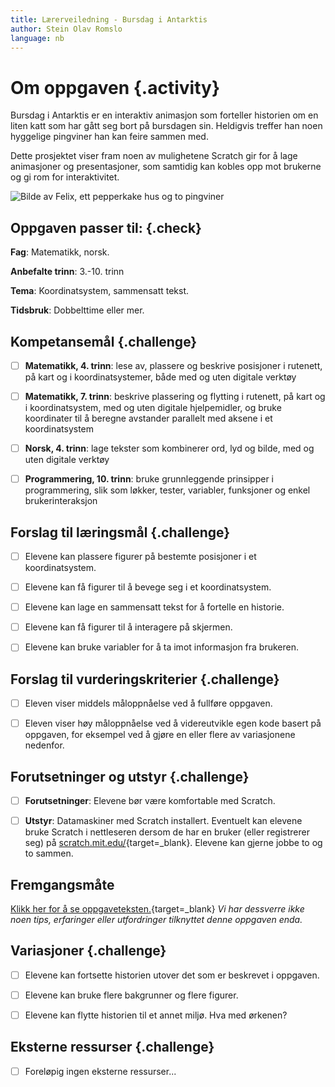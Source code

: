 ```yaml
---
title: Lærerveiledning - Bursdag i Antarktis
author: Stein Olav Romslo
language: nb
---
```



# Om oppgaven {.activity}

Bursdag i Antarktis er en interaktiv animasjon som forteller historien om en
liten katt som har gått seg bort på bursdagen sin. Heldigvis treffer han noen
hyggelige pingviner han kan feire sammen med.

Dette prosjektet viser fram noen av mulighetene Scratch gir for å lage
animasjoner og presentasjoner, som samtidig kan kobles opp mot brukerne og gi
rom for interaktivitet.

![Bilde av Felix, ett pepperkake hus og to pingviner](bursdag_i_antarktis.png)

## Oppgaven passer til: {.check}

__Fag__: Matematikk, norsk.

__Anbefalte trinn__: 3.-10. trinn

__Tema__: Koordinatsystem, sammensatt tekst.

__Tidsbruk__: Dobbelttime eller mer.

## Kompetansemål {.challenge}

- [ ] __Matematikk, 4. trinn__: lese av, plassere og beskrive posisjoner i
  rutenett, på kart og i koordinatsystemer, både med og uten digitale verktøy

- [ ] __Matematikk, 7. trinn__: beskrive plassering og flytting i rutenett, på
  kart og i koordinatsystem, med og uten digitale hjelpemidler, og bruke
  koordinater til å beregne avstander parallelt med aksene i et koordinatsystem

- [ ] __Norsk, 4. trinn__: lage tekster som kombinerer ord, lyd og bilde, med og
  uten digitale verktøy

- [ ] __Programmering, 10. trinn__: bruke grunnleggende prinsipper i
  programmering, slik som løkker, tester, variabler, funksjoner og enkel
  brukerinteraksjon

## Forslag til læringsmål {.challenge}

- [ ] Elevene kan plassere figurer på bestemte posisjoner i et koordinatsystem.

- [ ] Elevene kan få figurer til å bevege seg i et koordinatsystem.

- [ ] Elevene kan lage en sammensatt tekst for å fortelle en historie.

- [ ] Elevene kan få figurer til å interagere på skjermen.

- [ ] Elevene kan bruke variabler for å ta imot informasjon fra brukeren.

## Forslag til vurderingskriterier {.challenge}

- [ ] Eleven viser middels måloppnåelse ved å fullføre oppgaven.

- [ ] Eleven viser høy måloppnåelse ved å videreutvikle egen kode basert på
  oppgaven, for eksempel ved å gjøre en eller flere av variasjonene nedenfor.

## Forutsetninger og utstyr {.challenge}

- [ ] __Forutsetninger__: Elevene bør være komfortable med Scratch.

- [ ] __Utstyr__: Datamaskiner med Scratch installert. Eventuelt kan elevene
  bruke Scratch i nettleseren dersom de har en bruker (eller registrerer seg) på
  [scratch.mit.edu/](http://scratch.mit.edu/){target=_blank}. Elevene kan gjerne
  jobbe to og to sammen.

## Fremgangsmåte

[Klikk her for å se
oppgaveteksten.](../bursdag_i_antarktis/bursdag_i_antarktis.html){target=_blank}
_Vi har dessverre ikke noen tips, erfaringer eller utfordringer tilknyttet denne
oppgaven enda._

## Variasjoner {.challenge}

- [ ] Elevene kan fortsette historien utover det som er beskrevet i oppgaven.

- [ ] Elevene kan bruke flere bakgrunner og flere figurer.

- [ ] Elevene kan flytte historien til et annet miljø. Hva med ørkenen?

## Eksterne ressurser {.challenge}

- [ ] Foreløpig ingen eksterne ressurser...

